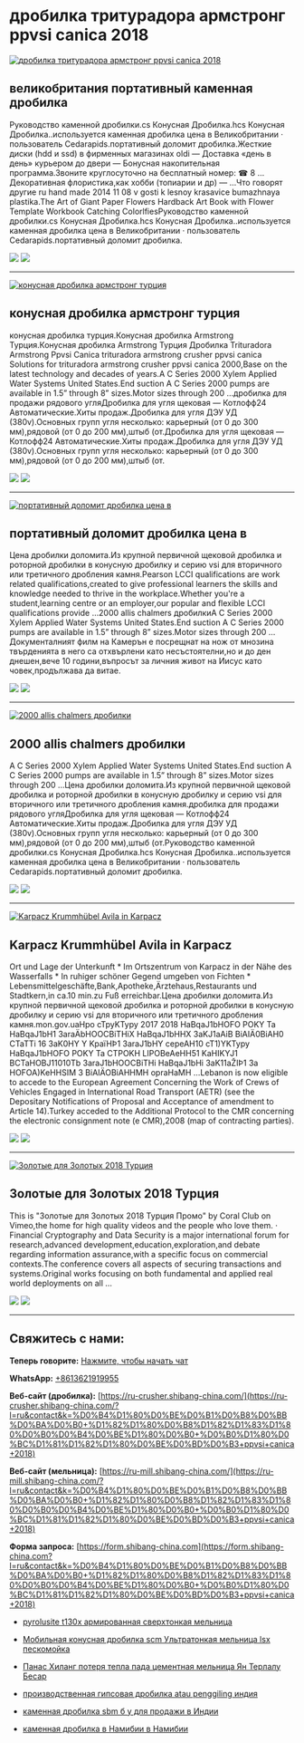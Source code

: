 # дробилка тритурадора армстронг ppvsi canica 2018

<a href="https://swt.shibang-china.com/?l=ru&img&k=%D0%B4%D1%80%D0%BE%D0%B1%D0%B8%D0%BB%D0%BA%D0%B0+%D1%82%D1%80%D0%B8%D1%82%D1%83%D1%80%D0%B0%D0%B4%D0%BE%D1%80%D0%B0+%D0%B0%D1%80%D0%BC%D1%81%D1%82%D1%80%D0%BE%D0%BD%D0%B3+ppvsi+canica+2018" target="_blank">![дробилка тритурадора армстронг ppvsi canica 2018](http://static.shibang-china.com/all-800x300/590.jpg)</a>

## великобритания портативный каменная дробилка
Руководство каменной дробилки.cs Конусная Дробилка.hcs Конусная Дробилка..используется каменная дробилка цена в Великобритании &#183; пользователь Cedarapids.портативный доломит дробилка.Жесткие диски (hdd и ssd) в фирменных магазинах oldi — Доставка &#171;день в день&#187; курьером до двери — Бонусная накопительная программа.Звоните круглосуточно на бесплатный номер: ☎ 8 …Декоративная флористика,как хобби (топиарии и др) — …Что говорят другие ru hand made 2014 11 08 v gosti k lesnoy krasavice bumazhnaya plastika.The Art of Giant Paper Flowers Hardback Art Book with Flower Template Workbook Catching ColorlfiesРуководство каменной дробилки.cs Конусная Дробилка.hcs Конусная Дробилка..используется каменная дробилка цена в Великобритании &#183; пользователь Cedarapids.портативный доломит дробилка.


<a href="https://whatsapp.shibangsoft.com/WhatsApp.php" target="_blank" title="WhatsApp">![](http://static.shibang-china.com/icon/whatsapp.png)</a> <a href="https://swt.shibang-china.com/?l=ru&icon&k=%D0%B4%D1%80%D0%BE%D0%B1%D0%B8%D0%BB%D0%BA%D0%B0+%D1%82%D1%80%D0%B8%D1%82%D1%83%D1%80%D0%B0%D0%B4%D0%BE%D1%80%D0%B0+%D0%B0%D1%80%D0%BC%D1%81%D1%82%D1%80%D0%BE%D0%BD%D0%B3+ppvsi+canica+2018" target="_blank">![](http://static.shibang-china.com/icon/chat-ru.png)</a>

---

<a href="https://swt.shibang-china.com/?l=ru&img&k=%D0%B4%D1%80%D0%BE%D0%B1%D0%B8%D0%BB%D0%BA%D0%B0+%D1%82%D1%80%D0%B8%D1%82%D1%83%D1%80%D0%B0%D0%B4%D0%BE%D1%80%D0%B0+%D0%B0%D1%80%D0%BC%D1%81%D1%82%D1%80%D0%BE%D0%BD%D0%B3+ppvsi+canica+2018" target="_blank">![конусная дробилка армстронг турция](http://static.shibang-china.com/all-800x300/1073.jpg)</a>

## конусная дробилка армстронг турция
конусная дробилка турция.Конусная дробилка Armstrong Турция.Конусная дробилка Armstrong Турция Дробилка Trituradora Armstrong Ppvsi Canica trituradora armstrong crusher ppvsi canica Solutions for trituradora armstrong crusher ppvsi canica 2000,Base on the latest technology and decades of years.A C Series 2000 Xylem Applied Water Systems United States.End suction A C Series 2000 pumps are available in 1.5” through 8” sizes.Motor sizes through 200 …дробилка для продажи рядового угляДробилка для угля щековая — Котлофф24 Автоматические.Хиты продаж.Дробилка для угля ДЭУ УД (380v).Основных групп угля несколько: карьерный (от 0 до 300 мм),рядовой (от 0 до 200 мм),штыб (от.Дробилка для угля щековая — Котлофф24 Автоматические.Хиты продаж.Дробилка для угля ДЭУ УД (380v).Основных групп угля несколько: карьерный (от 0 до 300 мм),рядовой (от 0 до 200 мм),штыб (от.


<a href="https://whatsapp.shibangsoft.com/WhatsApp.php" target="_blank" title="WhatsApp">![](http://static.shibang-china.com/icon/whatsapp.png)</a> <a href="https://swt.shibang-china.com/?l=ru&icon&k=%D0%B4%D1%80%D0%BE%D0%B1%D0%B8%D0%BB%D0%BA%D0%B0+%D1%82%D1%80%D0%B8%D1%82%D1%83%D1%80%D0%B0%D0%B4%D0%BE%D1%80%D0%B0+%D0%B0%D1%80%D0%BC%D1%81%D1%82%D1%80%D0%BE%D0%BD%D0%B3+ppvsi+canica+2018" target="_blank">![](http://static.shibang-china.com/icon/chat-ru.png)</a>

---

<a href="https://swt.shibang-china.com/?l=ru&img&k=%D0%B4%D1%80%D0%BE%D0%B1%D0%B8%D0%BB%D0%BA%D0%B0+%D1%82%D1%80%D0%B8%D1%82%D1%83%D1%80%D0%B0%D0%B4%D0%BE%D1%80%D0%B0+%D0%B0%D1%80%D0%BC%D1%81%D1%82%D1%80%D0%BE%D0%BD%D0%B3+ppvsi+canica+2018" target="_blank">![портативный доломит дробилка цена в](http://static.shibang-china.com/all-800x300/1157.jpg)</a>

## портативный доломит дробилка цена в
Цена дробилки доломита.Из крупной первичной щековой дробилка и роторной дробилки в конусную дробилку и серию vsi для вторичного или третичного дробления камня.Pearson LCCI qualifications are work related qualifications,created to give professional learners the skills and knowledge needed to thrive in the workplace.Whether you're a student,learning centre or an employer,our popular and flexible LCCI qualifications provide …2000 allis chalmers дробилкиA C Series 2000 Xylem Applied Water Systems United States.End suction A C Series 2000 pumps are available in 1.5” through 8” sizes.Motor sizes through 200 …Документалният филм на Камерън е посрещнат на нож от мнозина твърденията в него са отхвърлени като несъстоятелни,но и до ден днешен,вече 10 години,въпросът за личния живот на Иисус като човек,продължава да витае.


<a href="https://whatsapp.shibangsoft.com/WhatsApp.php" target="_blank" title="WhatsApp">![](http://static.shibang-china.com/icon/whatsapp.png)</a> <a href="https://swt.shibang-china.com/?l=ru&icon&k=%D0%B4%D1%80%D0%BE%D0%B1%D0%B8%D0%BB%D0%BA%D0%B0+%D1%82%D1%80%D0%B8%D1%82%D1%83%D1%80%D0%B0%D0%B4%D0%BE%D1%80%D0%B0+%D0%B0%D1%80%D0%BC%D1%81%D1%82%D1%80%D0%BE%D0%BD%D0%B3+ppvsi+canica+2018" target="_blank">![](http://static.shibang-china.com/icon/chat-ru.png)</a>

---

<a href="https://swt.shibang-china.com/?l=ru&img&k=%D0%B4%D1%80%D0%BE%D0%B1%D0%B8%D0%BB%D0%BA%D0%B0+%D1%82%D1%80%D0%B8%D1%82%D1%83%D1%80%D0%B0%D0%B4%D0%BE%D1%80%D0%B0+%D0%B0%D1%80%D0%BC%D1%81%D1%82%D1%80%D0%BE%D0%BD%D0%B3+ppvsi+canica+2018" target="_blank">![2000 allis chalmers дробилки](http://static.shibang-china.com/all-800x300/513.jpg)</a>

## 2000 allis chalmers дробилки
A C Series 2000 Xylem Applied Water Systems United States.End suction A C Series 2000 pumps are available in 1.5” through 8” sizes.Motor sizes through 200 …Цена дробилки доломита.Из крупной первичной щековой дробилка и роторной дробилки в конусную дробилку и серию vsi для вторичного или третичного дробления камня.дробилка для продажи рядового угляДробилка для угля щековая — Котлофф24 Автоматические.Хиты продаж.Дробилка для угля ДЭУ УД (380v).Основных групп угля несколько: карьерный (от 0 до 300 мм),рядовой (от 0 до 200 мм),штыб (от.Руководство каменной дробилки.cs Конусная Дробилка.hcs Конусная Дробилка..используется каменная дробилка цена в Великобритании &#183; пользователь Cedarapids.портативный доломит дробилка.


<a href="https://whatsapp.shibangsoft.com/WhatsApp.php" target="_blank" title="WhatsApp">![](http://static.shibang-china.com/icon/whatsapp.png)</a> <a href="https://swt.shibang-china.com/?l=ru&icon&k=%D0%B4%D1%80%D0%BE%D0%B1%D0%B8%D0%BB%D0%BA%D0%B0+%D1%82%D1%80%D0%B8%D1%82%D1%83%D1%80%D0%B0%D0%B4%D0%BE%D1%80%D0%B0+%D0%B0%D1%80%D0%BC%D1%81%D1%82%D1%80%D0%BE%D0%BD%D0%B3+ppvsi+canica+2018" target="_blank">![](http://static.shibang-china.com/icon/chat-ru.png)</a>

---

<a href="https://swt.shibang-china.com/?l=ru&img&k=%D0%B4%D1%80%D0%BE%D0%B1%D0%B8%D0%BB%D0%BA%D0%B0+%D1%82%D1%80%D0%B8%D1%82%D1%83%D1%80%D0%B0%D0%B4%D0%BE%D1%80%D0%B0+%D0%B0%D1%80%D0%BC%D1%81%D1%82%D1%80%D0%BE%D0%BD%D0%B3+ppvsi+canica+2018" target="_blank">![Karpacz Krummh&#252;bel Avila in Karpacz](http://static.shibang-china.com/all-800x300/25.jpg)</a>

## Karpacz Krummh&#252;bel Avila in Karpacz
Ort und Lage der Unterkunft * Im Ortszentrum von Karpacz in der N&#228;he des Wasserfalls * In ruhiger sch&#246;ner Gegend umgeben von Fichten * Lebensmittelgesch&#228;fte,Bank,Apotheke,&#196;rztehaus,Restaurants und Stadtkern,in ca.10 min.zu Fu&#223; erreichbar.Цена дробилки доломита.Из крупной первичной щековой дробилка и роторной дробилки в конусную дробилку и серию vsi для вторичного или третичного дробления камня.mon.gov.uaHpo cTpyKTypy 2017 2018 HaBqaJ1bHOFO POKY Ta HaBqaJ1bH1 3ara&#196;bHOOCBiTHiX HaBqaJ1bHHX 3aKJ1aAiB BiAI&#196;0BiAH0 CTaTTi 16 3aK0HY Y Kpa&#239;H&#222;1 3araJ1bHY cepeAH10 cT1)YKTypy HaBqaJ1bHOFO POKY Ta CTPOKH LIPOBeAeHH51 KaHIKYJ1 BCTaHOBJ11010Tb 3araJ1bHOOCBiTHi HaBqaJ1bHi 3aK11aŽI&#222;1 3a HOFOA)KeHHSIM 3 BiAI&#196;OBiAHHMH opraHaMH …Lebanon is now eligible to accede to the European Agreement Concerning the Work of Crews of Vehicles Engaged in International Road Transport (AETR) (see the Depositary Notifications of Proposal and Acceptance of amendment to Article 14).Turkey acceded to the Additional Protocol to the CMR concerning the electronic consignment note (e CMR),2008 (map of contracting parties).


<a href="https://whatsapp.shibangsoft.com/WhatsApp.php" target="_blank" title="WhatsApp">![](http://static.shibang-china.com/icon/whatsapp.png)</a> <a href="https://swt.shibang-china.com/?l=ru&icon&k=%D0%B4%D1%80%D0%BE%D0%B1%D0%B8%D0%BB%D0%BA%D0%B0+%D1%82%D1%80%D0%B8%D1%82%D1%83%D1%80%D0%B0%D0%B4%D0%BE%D1%80%D0%B0+%D0%B0%D1%80%D0%BC%D1%81%D1%82%D1%80%D0%BE%D0%BD%D0%B3+ppvsi+canica+2018" target="_blank">![](http://static.shibang-china.com/icon/chat-ru.png)</a>

---

<a href="https://swt.shibang-china.com/?l=ru&img&k=%D0%B4%D1%80%D0%BE%D0%B1%D0%B8%D0%BB%D0%BA%D0%B0+%D1%82%D1%80%D0%B8%D1%82%D1%83%D1%80%D0%B0%D0%B4%D0%BE%D1%80%D0%B0+%D0%B0%D1%80%D0%BC%D1%81%D1%82%D1%80%D0%BE%D0%BD%D0%B3+ppvsi+canica+2018" target="_blank">![Золотые для Золотых 2018 Турция](http://static.shibang-china.com/all-800x300/991.jpg)</a>

## Золотые для Золотых 2018 Турция
This is &quot;Золотые для Золотых 2018 Турция Промо&quot; by Coral Club on Vimeo,the home for high quality videos and the people who love them.&nbsp;&#0183;&#32;Financial Cryptography and Data Security is a major international forum for research,advanced development,education,exploration,and debate regarding information assurance,with a specific focus on commercial contexts.The conference covers all aspects of securing transactions and systems.Original works focusing on both fundamental and applied real world deployments on all …

<a href="https://whatsapp.shibangsoft.com/WhatsApp.php" target="_blank" title="WhatsApp">![](http://static.shibang-china.com/icon/whatsapp.png)</a> <a href="https://swt.shibang-china.com/?l=ru&icon&k=%D0%B4%D1%80%D0%BE%D0%B1%D0%B8%D0%BB%D0%BA%D0%B0+%D1%82%D1%80%D0%B8%D1%82%D1%83%D1%80%D0%B0%D0%B4%D0%BE%D1%80%D0%B0+%D0%B0%D1%80%D0%BC%D1%81%D1%82%D1%80%D0%BE%D0%BD%D0%B3+ppvsi+canica+2018" target="_blank">![](http://static.shibang-china.com/icon/chat-ru.png)</a>

---
## Свяжитесь с нами:

**Теперь говорите:** [Нажмите, чтобы начать чат](https://swt.shibang-china.com?l=ru&contact&k=%D0%B4%D1%80%D0%BE%D0%B1%D0%B8%D0%BB%D0%BA%D0%B0+%D1%82%D1%80%D0%B8%D1%82%D1%83%D1%80%D0%B0%D0%B4%D0%BE%D1%80%D0%B0+%D0%B0%D1%80%D0%BC%D1%81%D1%82%D1%80%D0%BE%D0%BD%D0%B3+ppvsi+canica+2018)

**WhatsApp:**  [+8613621919955](https://whatsapp.shibangsoft.com/WhatsApp.php)

**Веб-сайт (дробилка):** [https://ru-crusher.shibang-china.com/](https://ru-crusher.shibang-china.com/?l=ru&contact&k=%D0%B4%D1%80%D0%BE%D0%B1%D0%B8%D0%BB%D0%BA%D0%B0+%D1%82%D1%80%D0%B8%D1%82%D1%83%D1%80%D0%B0%D0%B4%D0%BE%D1%80%D0%B0+%D0%B0%D1%80%D0%BC%D1%81%D1%82%D1%80%D0%BE%D0%BD%D0%B3+ppvsi+canica+2018)

**Веб-сайт (мельница):** [https://ru-mill.shibang-china.com/](https://ru-mill.shibang-china.com/?l=ru&contact&k=%D0%B4%D1%80%D0%BE%D0%B1%D0%B8%D0%BB%D0%BA%D0%B0+%D1%82%D1%80%D0%B8%D1%82%D1%83%D1%80%D0%B0%D0%B4%D0%BE%D1%80%D0%B0+%D0%B0%D1%80%D0%BC%D1%81%D1%82%D1%80%D0%BE%D0%BD%D0%B3+ppvsi+canica+2018)

**Форма запроса:** [https://form.shibang-china.com](https://form.shibang-china.com?l=ru&contact&k=%D0%B4%D1%80%D0%BE%D0%B1%D0%B8%D0%BB%D0%BA%D0%B0+%D1%82%D1%80%D0%B8%D1%82%D1%83%D1%80%D0%B0%D0%B4%D0%BE%D1%80%D0%B0+%D0%B0%D1%80%D0%BC%D1%81%D1%82%D1%80%D0%BE%D0%BD%D0%B3+ppvsi+canica+2018)

* [pyrolusite t130x армированная сверхтонкая мельница](../125/pyrolusite%20t130x%20%D0%B0%D1%80%D0%BC%D0%B8%D1%80%D0%BE%D0%B2%D0%B0%D0%BD%D0%BD%D0%B0%D1%8F%20%D1%81%D0%B2%D0%B5%D1%80%D1%85%D1%82%D0%BE%D0%BD%D0%BA%D0%B0%D1%8F%20%D0%BC%D0%B5%D0%BB%D1%8C%D0%BD%D0%B8%D1%86%D0%B0.md)

* [Мобильная конусная дробилка scm Ультратонкая мельница lsx пескомойка](../122/%D0%9C%D0%BE%D0%B1%D0%B8%D0%BB%D1%8C%D0%BD%D0%B0%D1%8F%20%D0%BA%D0%BE%D0%BD%D1%83%D1%81%D0%BD%D0%B0%D1%8F%20%D0%B4%D1%80%D0%BE%D0%B1%D0%B8%D0%BB%D0%BA%D0%B0%20scm%20%D0%A3%D0%BB%D1%8C%D1%82%D1%80%D0%B0%D1%82%D0%BE%D0%BD%D0%BA%D0%B0%D1%8F%20%D0%BC%D0%B5%D0%BB%D1%8C%D0%BD%D0%B8%D1%86%D0%B0%20lsx%20%D0%BF%D0%B5%D1%81%D0%BA%D0%BE%D0%BC%D0%BE%D0%B9%D0%BA%D0%B0.md)

* [Панас Хиланг потеря тепла пада цементная мельница Ян Терлалу Бесар](../123/%D0%9F%D0%B0%D0%BD%D0%B0%D1%81%20%D0%A5%D0%B8%D0%BB%D0%B0%D0%BD%D0%B3%20%D0%BF%D0%BE%D1%82%D0%B5%D1%80%D1%8F%20%D1%82%D0%B5%D0%BF%D0%BB%D0%B0%20%D0%BF%D0%B0%D0%B4%D0%B0%20%D1%86%D0%B5%D0%BC%D0%B5%D0%BD%D1%82%D0%BD%D0%B0%D1%8F%20%D0%BC%D0%B5%D0%BB%D1%8C%D0%BD%D0%B8%D1%86%D0%B0%20%D0%AF%D0%BD%20%D0%A2%D0%B5%D1%80%D0%BB%D0%B0%D0%BB%D1%83%20%D0%91%D0%B5%D1%81%D0%B0%D1%80.md)

* [производственная гипсовая дробилка atau penggiling индия](../124/%D0%BF%D1%80%D0%BE%D0%B8%D0%B7%D0%B2%D0%BE%D0%B4%D1%81%D1%82%D0%B2%D0%B5%D0%BD%D0%BD%D0%B0%D1%8F%20%D0%B3%D0%B8%D0%BF%D1%81%D0%BE%D0%B2%D0%B0%D1%8F%20%D0%B4%D1%80%D0%BE%D0%B1%D0%B8%D0%BB%D0%BA%D0%B0%20atau%20penggiling%20%D0%B8%D0%BD%D0%B4%D0%B8%D1%8F.md)

* [каменная дробилка sbm б  у для продажи в Индии](../122/%D0%BA%D0%B0%D0%BC%D0%B5%D0%BD%D0%BD%D0%B0%D1%8F%20%D0%B4%D1%80%D0%BE%D0%B1%D0%B8%D0%BB%D0%BA%D0%B0%20sbm%20%D0%B1%20%20%D1%83%20%D0%B4%D0%BB%D1%8F%20%D0%BF%D1%80%D0%BE%D0%B4%D0%B0%D0%B6%D0%B8%20%D0%B2%20%D0%98%D0%BD%D0%B4%D0%B8%D0%B8.md)

* [каменная дробилка в Намибии в Намибии](../123/%D0%BA%D0%B0%D0%BC%D0%B5%D0%BD%D0%BD%D0%B0%D1%8F%20%D0%B4%D1%80%D0%BE%D0%B1%D0%B8%D0%BB%D0%BA%D0%B0%20%D0%B2%20%D0%9D%D0%B0%D0%BC%D0%B8%D0%B1%D0%B8%D0%B8%20%D0%B2%20%D0%9D%D0%B0%D0%BC%D0%B8%D0%B1%D0%B8%D0%B8.md)
